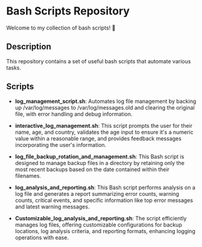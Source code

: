 # Bash Scripts Repository

Welcome to my collection of bash scripts! 🚀

## Description

This repository contains a set of useful bash scripts that automate various tasks.

## Scripts

- **log_management_script.sh**: Automates log file management by backing up /var/log/messages to /var/log/messages.old and clearing the original file, with error handling and debug information.

- **interactive_log_management.sh**: This script prompts the user for their name, age, and country, validates the age input to ensure it's a numeric value within a reasonable range, and provides feedback messages incorporating the user's information.

- **log_file_backup_rotation_and_management.sh**: This Bash script is designed to manage backup files in a directory by retaining only the most recent backups based on the date contained within their filenames.

- **log_analysis_and_reporting.sh**: This Bash script performs analysis on a log file and generates a report summarizing error counts, warning counts, critical events, and specific information like top error messages and latest warning messages.

- **Customizable_log_analysis_and_reporting.sh**: The script efficiently manages log files, offering customizable configurations for backup locations, log analysis criteria, and reporting formats, enhancing logging operations with ease.
